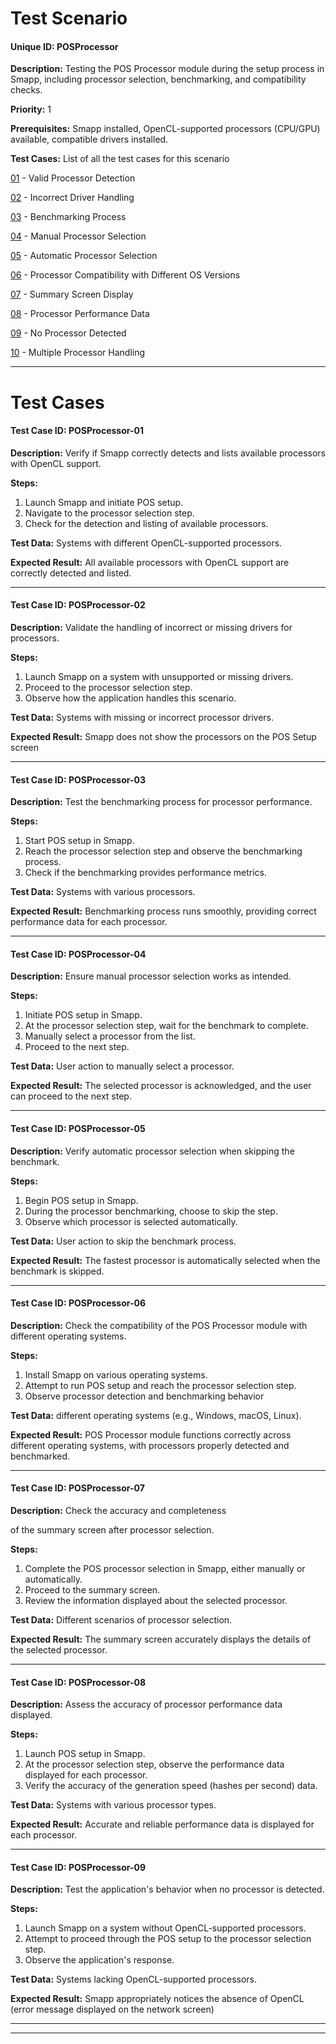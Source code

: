 # Test Scenario

#### Unique ID:  POSProcessor

**Description:** Testing the POS Processor module during the setup process in Smapp, including processor selection, benchmarking, and compatibility checks.

**Priority:** 1

**Prerequisites:** Smapp installed, OpenCL-supported processors (CPU/GPU) available, compatible drivers installed.

**Test Cases:** List of all the test cases for this scenario

[01](#test-case-id-POSProcessor-01) - Valid Processor Detection

[02](#test-case-id-POSProcessor-02) - Incorrect Driver Handling

[03](#test-case-id-POSProcessor-03) - Benchmarking Process

[04](#test-case-id-POSProcessor-04) - Manual Processor Selection

[05](#test-case-id-POSProcessor-05) - Automatic Processor Selection

[06](#test-case-id-POSProcessor-06) - Processor Compatibility with Different OS Versions

[07](#test-case-id-POSProcessor-07) - Summary Screen Display

[08](#test-case-id-POSProcessor-08) - Processor Performance Data

[09](#test-case-id-POSProcessor-09) - No Processor Detected

[10](#test-case-id-POSProcessor-10) - Multiple Processor Handling

---

# Test Cases

#### Test Case ID: POSProcessor-01

**Description:** Verify if Smapp correctly detects and lists available processors with OpenCL support.

**Steps:**

1. Launch Smapp and initiate POS setup.
2. Navigate to the processor selection step.
3. Check for the detection and listing of available processors.

**Test Data:** Systems with different OpenCL-supported processors.

**Expected Result:** All available processors with OpenCL support are correctly detected and listed.

---

#### Test Case ID: POSProcessor-02

**Description:** Validate the handling of incorrect or missing drivers for processors.

**Steps:**

1. Launch Smapp on a system with unsupported or missing drivers.
2. Proceed to the processor selection step.
3. Observe how the application handles this scenario.

**Test Data:** Systems with missing or incorrect processor drivers.

**Expected Result:** Smapp does not show the processors on the POS Setup screen

---

#### Test Case ID: POSProcessor-03

**Description:** Test the benchmarking process for processor performance.

**Steps:**

1. Start POS setup in Smapp.
2. Reach the processor selection step and observe the benchmarking process.
3. Check if the benchmarking provides performance metrics.

**Test Data:** Systems with various processors.

**Expected Result:** Benchmarking process runs smoothly, providing correct performance data for each processor.

---

#### Test Case ID: POSProcessor-04

**Description:** Ensure manual processor selection works as intended.

**Steps:**

1. Initiate POS setup in Smapp.
2. At the processor selection step, wait for the benchmark to complete.
3. Manually select a processor from the list.
4. Proceed to the next step.

**Test Data:** User action to manually select a processor.

**Expected Result:** The selected processor is acknowledged, and the user can proceed to the next step.

---

#### Test Case ID: POSProcessor-05

**Description:** Verify automatic processor selection when skipping the benchmark.

**Steps:**

1. Begin POS setup in Smapp.
2. During the processor benchmarking, choose to skip the step.
3. Observe which processor is selected automatically.

**Test Data:** User action to skip the benchmark process.

**Expected Result:** The fastest processor is automatically selected when the benchmark is skipped.

---

#### Test Case ID: POSProcessor-06

**Description:** Check the compatibility of the POS Processor module with different operating systems.

**Steps:**

1. Install Smapp on various operating systems.
2. Attempt to run POS setup and reach the processor selection step.
3. Observe processor detection and benchmarking behavior

**Test Data:** different operating systems (e.g., Windows, macOS, Linux).

**Expected Result:** POS Processor module functions correctly across different operating systems, with processors properly detected and benchmarked.

---

#### Test Case ID: POSProcessor-07

**Description:** Check the accuracy and completeness

 of the summary screen after processor selection.

**Steps:**

1. Complete the POS processor selection in Smapp, either manually or automatically.
2. Proceed to the summary screen.
3. Review the information displayed about the selected processor.

**Test Data:** Different scenarios of processor selection.

**Expected Result:** The summary screen accurately displays the details of the selected processor.

---

#### Test Case ID: POSProcessor-08

**Description:** Assess the accuracy of processor performance data displayed.

**Steps:**

1. Launch POS setup in Smapp.
2. At the processor selection step, observe the performance data displayed for each processor.
3. Verify the accuracy of the generation speed (hashes per second) data.

**Test Data:** Systems with various processor types.

**Expected Result:** Accurate and reliable performance data is displayed for each processor.

---

#### Test Case ID: POSProcessor-09

**Description:** Test the application's behavior when no processor is detected.

**Steps:**

1. Launch Smapp on a system without OpenCL-supported processors.
2. Attempt to proceed through the POS setup to the processor selection step.
3. Observe the application's response.

**Test Data:** Systems lacking OpenCL-supported processors.

**Expected Result:** Smapp appropriately notices the absence of OpenCL (error message displayed on the network screen)

---

---

